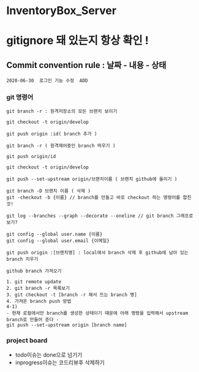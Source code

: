 # InventoryBox_Server

# gitignore 돼 있는지 항상 확인 !


## Commit convention rule : 날짜 - 내용 - 상태

```
2020-06-30  로그인 기능 수정  ADD
```



### git 명령어

```
git branch -r : 원격저장소의 모든 브랜치 보이기

git checkout -t origin/develop

git push origin :id( branch 추가 )

git branch -r ( 원격제어중인 branch 띄우기 )

git push origin/id 

git checkout -t origin/develop

git push --set-upstream origin/브랜치이름 ( 브랜치 github에 올리기 )

git branch -D 브랜치 이름 ( 삭제 )
git -checkout -b {이름} // branch를 만들고 바로 checkout 하는 명령어를 합친 것!

git log --branches --graph --decorate --oneline // git branch 그래프로 보기?

git config --global user.name {이름}
git config --global user.email {이메일} 

git push origin :[브랜치명] : local에서 branch 삭제 후 github에 남아 있는 branch 지우기

```

```
github branch 가져오기

1. git remote update
2. git branch -r 목록보기
3. git checkout -t [branch -r 해서 뜨는 branch 명]
4. 가져온 branch push 방법
4-1)
- 현재 로컬에서만 branch를 생성한 상태이기 때문에 아래 명령을 입력해서 upstream branch로 만들어 준다 -
git push --set-upstream origin [branch name]
```

### project board
* todo이슈는 done으로 넘기기
* inprogress이슈는 코드리뷰후 삭제하기
